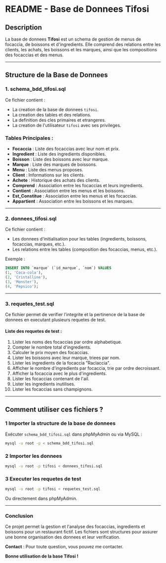 # README - Base de Donnees Tifosi

## Description
La base de donnees **Tifosi** est un schema de gestion de menus de focaccia, de boissons et d'ingredients. Elle comprend des relations entre les clients, les achats, les boissons et les marques, ainsi que les compositions des focaccias et des menus.

---

## Structure de la Base de Donnees

### 1. **schema_bdd_tifosi.sql**
Ce fichier contient :
- La creation de la base de donnees `tifosi`.
- La creation des tables et des relations.
- La definition des cles primaires et etrangeres.
- La creation de l'utilisateur `tifosi` avec ses privileges.

### Tables Principales :
- **Focaccia** : Liste des focaccias avec leur nom et prix.
- **Ingredient** : Liste des ingredients disponibles.
- **Boisson** : Liste des boissons avec leur marque.
- **Marque** : Liste des marques de boissons.
- **Menu** : Liste des menus proposes.
- **Client** : Informations sur les clients.
- **Achete** : Historique des achats des clients.
- **Comprend** : Association entre les focaccias et leurs ingredients.
- **Contient** : Association entre les menus et les boissons.
- **Est_Constitue** : Association entre les menus et les focaccias.
- **Appartient** : Association entre les boissons et les marques.

---

### 2. **donnees_tifosi.sql**
Ce fichier contient :
- Les donnees d'initialisation pour les tables (ingredients, boissons, focaccias, marques, etc.).
- Les relations entre les tables (composition des focaccias, menus, etc.).

Exemple :
```sql
INSERT INTO `marque` (`id_marque`, `nom`) VALUES
(1, 'Coca-cola'),
(2, 'Cristalline'),
(3, 'Monster'),
(4, 'Pepsico');
```

---

### 3. **requetes_test.sql**
Ce fichier permet de verifier l'integrite et la pertinence de la base de donnees en executant plusieurs requetes de test.

#### Liste des requetes de test :
1. Lister les noms des focaccias par ordre alphabetique.
2. Compter le nombre total d'ingredients.
3. Calculer le prix moyen des focaccias.
4. Lister les boissons avec leur marque, triees par nom.
5. Lister les ingredients de la focaccia "Raclaccia".
6. Afficher le nombre d'ingredients par focaccia, trie par ordre decroissant.
7. Afficher la focaccia avec le plus d'ingredients.
8. Lister les focaccias contenant de l'ail.
9. Lister les ingredients inutilises.
10. Lister les focaccias sans champignons.


---

## Comment utiliser ces fichiers ?

### 1 **Importer la structure de la base de donnees**
Exécuter `schema_bdd_tifosi.sql` dans phpMyAdmin ou via MySQL :
```sh
mysql -u root -p < schema_bdd_tifosi.sql
```

### 2 **Importer les donnees**
```sh
mysql -u root -p tifosi < donnees_tifosi.sql
```

### 3 **Executer les requetes de test**
```sh
mysql -u root -p tifosi < requetes_test.sql
```
Ou directement dans phpMyAdmin.

---

### **Conclusion**
Ce projet permet la gestion et l'analyse des focaccias, ingredients et boissons pour un restaurant fictif. Les fichiers sont structures pour assurer une bonne organisation des donnees et leur verification.

 **Contact** : Pour toute question, vous pouvez me contacter.

 **Bonne utilisation de la base Tifosi !**



